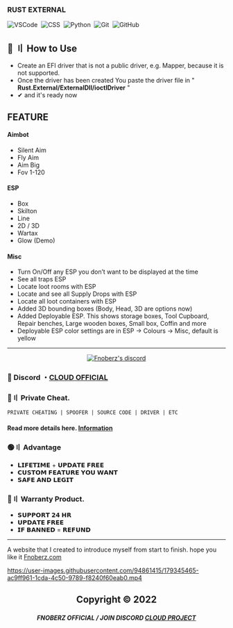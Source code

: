 ### RUST EXTERNAL 
![VSCode](https://img.shields.io/badge/-Visual_Studio_Code-05122A?style=for-the-badge&logo=VisualStudioCode)&nbsp;
![CSS](https://img.shields.io/badge/-CPP-05122A?style=for-the-badge&logo=CSS3&logoColor=1572B6)&nbsp;
![Python](https://img.shields.io/badge/-Python-05122A?style=for-the-badge&logo=Python)&nbsp;
![Git](https://img.shields.io/badge/-Git-05122A?style=for-the-badge&logo=git)&nbsp;
![GitHub](https://img.shields.io/badge/-GitHub-05122A?style=for-the-badge&logo=github)&nbsp;


## 💭 〢 How to Use
- Create an EFI driver that is not a public driver, e.g. Mapper, because it is not supported.
- Once the driver has been created You paste the driver file in " **Rust.External/ExternalDll/ioctlDriver** "
- ✔ and it's ready now

 
## FEATURE  

#### Aimbot 
- Silent Aim
- Fly Aim
- Aim Big
- Fov 1-120 

#### ESP
- Box
- Skilton
- Line
- 2D / 3D
- Wartax
- Glow (Demo)
#### Misc
- Turn On/Off any ESP you don’t want to be displayed at the time
- See all traps ESP
- Locate loot rooms with ESP
- Locate and see all Supply Drops with ESP
- Locate all loot containers with ESP
- Added 3D bounding boxes (Body, Head, 3D are options now)
- Added Deployable ESP. This shows storage boxes, Tool Cupboard, Repair benches, Large wooden boxes, Small box, Coffin and more
- Deployable ESP color settings are in ESP -> Colours -> Misc, default is yellow

---

  <p align="center">
    <a href="https://discord.com/users/943374631644045363">
        <img title="Fnoberz server discord" alt="Fnoberz's discord" src="https://discord.c99.nl/widget/theme-4/943374631644045363.png"/>
    </a>
</p> 
 
### 💬 Discord ・[CLOUD OFFICIAL](https://discord.gg/MBTkVcJefp) 

### 🛒〢 Private Cheat.
`PRIVATE CHEATING | SPOOFER | SOURCE CODE | DRIVER | ETC`
#### Read more details here. [Information](https://github.com/Cloud-Official/Product) 

### 🟢〢 Advantage

- 𝗟𝗜𝗙𝗘𝗧𝗜𝗠𝗘 + 𝗨𝗣𝗗𝗔𝗧𝗘 𝗙𝗥𝗘𝗘
- 𝗖𝗨𝗦𝗧𝗢𝗠 𝗙𝗘𝗔𝗧𝗨𝗥𝗘 𝗬𝗢𝗨 𝗪𝗔𝗡𝗧 
- 𝗦𝗔𝗙𝗘 𝗔𝗡𝗗 𝗟𝗘𝗚𝗜𝗧


### 🔱〢 Warranty Product.

- 𝗦𝗨𝗣𝗣𝗢𝗥𝗧 𝟮𝟰 𝗛𝗥
- 𝗨𝗣𝗗𝗔𝗧𝗘 𝗙𝗥𝗘𝗘
- 𝗜𝗙 𝗕𝗔𝗡𝗡𝗘𝗗 = 𝗥𝗘𝗙𝗨𝗡𝗗

---

A website that I created to introduce myself from start to finish. hope you like it [Fnoberz.com](https://fnoberz.com/)


https://user-images.githubusercontent.com/94861415/179345465-ac9ff961-1cda-4c50-9789-f8240f60eab0.mp4






##  <p align="center"> Copyright © 2022

##### <p align="center">  FNOBERZ OFFICIAL / JOIN DISCORD [CLOUD PROJECT](https://discord.gg/JUwFCGHbV4)



  
